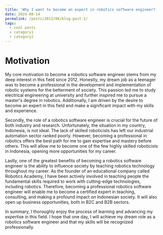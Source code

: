 ```yaml
---
title: 'Why I want to become an expert in robotics software engineer? '
date: 2024-08-14
permalink: /posts/2013/08/blog-post-2/
tags:
  - cool posts
  - category1
  - category2
---
```

Motivation
======

My core motivation to become a robotics software engineer stems from my deep interest in this field since 2012. Honestly, my dream job as a teenager was to become a professional in the development and implementation of robotic systems for the betterment of society. This passion led me to study electrical engineering at university and further inspired me to pursue a master's degree in robotics. Additionally, I am driven by the desire to become an expert in this field and make a significant impact with my skills and experience.

Secondly, the role of a robotics software engineer is crucial for the future of both industry and research. Unfortunately, the situation in my country, Indonesia, is not ideal. The lack of skilled roboticists has left our industrial automation sector ranked poorly. However, becoming a professional in robotics offers the best path for me to gain expertise and mastery before others. This will allow me to become one of the few highly skilled roboticists in Indonesia, opening more opportunities for my career.

Lastly, one of the greatest benefits of becoming a robotics software engineer is the ability to influence society by teaching robotics technology throughout my career. As the founder of an educational company called Robotics Academy, I have been actively involved in teaching people the fundamental skills required to work with cutting-edge technologies, including robotics. Therefore, becoming a professional robotics software engineer will enable me to become a certified expert in teaching, consulting, and making a profound impact on Indonesian society. It will also open up business opportunities, both in B2C and B2B sectors.

In summary, I thoroughly enjoy the process of learning and advancing my expertise in this field. I hope that one day, I will achieve my dream role as a robotics software engineer and that my skills will be recognized professionally.